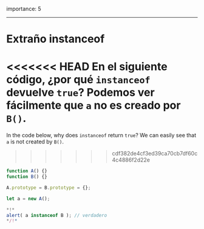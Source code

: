 importance: 5

---

# Extraño instanceof

<<<<<<< HEAD
En el siguiente código, ¿por qué `instanceof` devuelve `true`? Podemos ver fácilmente que `a` no es creado por `B()`.
=======
In the code below, why does `instanceof` return `true`? We can easily see that `a` is not created by `B()`.
>>>>>>> cdf382de4cf3ed39ca70cb7df60c4c4886f2d22e

```js run
function A() {}
function B() {}

A.prototype = B.prototype = {};

let a = new A();

*!*
alert( a instanceof B ); // verdadero
*/!*
```
